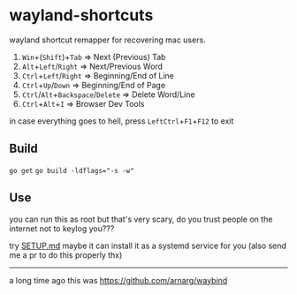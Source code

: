# wayland-shortcuts

wayland shortcut remapper for recovering mac users.

1. `Win`+(`Shift`)+`Tab`             => Next (Previous) Tab
2. `Alt`+`Left`/`Right`              => Next/Previous Word
3. `Ctrl`+`Left`/`Right`             => Beginning/End of Line
4. `Ctrl`+`Up`/`Down`                => Beginning/End of Page
5. `Ctrl`/`Alt`+`Backspace`/`Delete` => Delete Word/Line
6. `Ctrl`+`Alt`+`I`                  => Browser Dev Tools

in case everything goes to hell, press `LeftCtrl`+`F1`+`F12` to exit

## Build

`go get`
`go build -ldflags="-s -w"`
                                                                         
## Use

you can run this as root but that's very scary, do you trust people on the internet not to keylog you???

try [SETUP.md](blob/master/SETUP.md) maybe it can install it as a systemd service for you (also send me a pr to do this properly thx)

----

a long time ago this was https://github.com/arnarg/waybind

